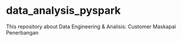 # data_analysis_pyspark
This repository about Data Engineering &amp; Analisis: Customer Maskapai Penerbangan
